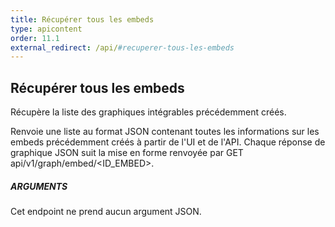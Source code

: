 ```yaml
---
title: Récupérer tous les embeds
type: apicontent
order: 11.1
external_redirect: /api/#recuperer-tous-les-embeds
---
```


## Récupérer tous les embeds
Récupère la liste des graphiques intégrables précédemment créés.

Renvoie une liste au format JSON contenant toutes les informations sur les embeds précédemment créés à partir de l'UI et de l'API. Chaque réponse de graphique JSON suit la mise en forme renvoyée par GET api/v1/graph/embed/<ID_EMBED>.

##### ARGUMENTS

Cet endpoint ne prend aucun argument JSON.
